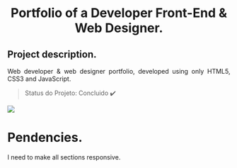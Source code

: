 <h1 align="center">Portfolio of a Developer Front-End & Web Designer.</h1>

## Project description.
<p align="justify">Web developer & web designer portfolio, developed using only HTML5, CSS3 and JavaScript.</p>

> Status do Projeto: Concluido :heavy_check_mark:

<img align="center" src="https://img.shields.io/static/v1?label=HTML-CSS-JavaScript&message=Language&color=blue&style=for-the-badge&logo=web"/>

# Pendencies.

I need to make all sections responsive.

